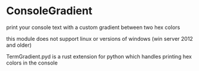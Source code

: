 # ConsoleGradient
print your console text with a custom gradient between two hex colors

this module does not support linux or versions of windows (win server 2012 and older)

TermGradient.pyd is a rust extension for python which handles printing hex colors in the console
